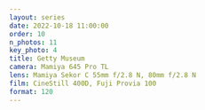 ```yaml
---
layout: series
date: 2022-10-18 11:00:00
order: 10
n_photos: 11
key_photo: 4
title: Getty Museum
camera: Mamiya 645 Pro TL
lens: Mamiya Sekor C 55mm f/2.8 N, 80mm f/2.8 N
film: CineStill 400D, Fuji Provia 100
format: 120
---
```

